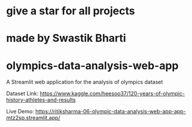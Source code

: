 # give a star for all projects
# made by Swastik Bharti
# olympics-data-analysis-web-app
A Streamlit web application for the analysis of olympics dataset

Dataset Link: https://www.kaggle.com/heesoo37/120-years-of-olympic-history-athletes-and-results

Live Demo: https://ritiksharma-06-olympic-data-analysis-web-app-app-mtz2sp.streamlit.app/
